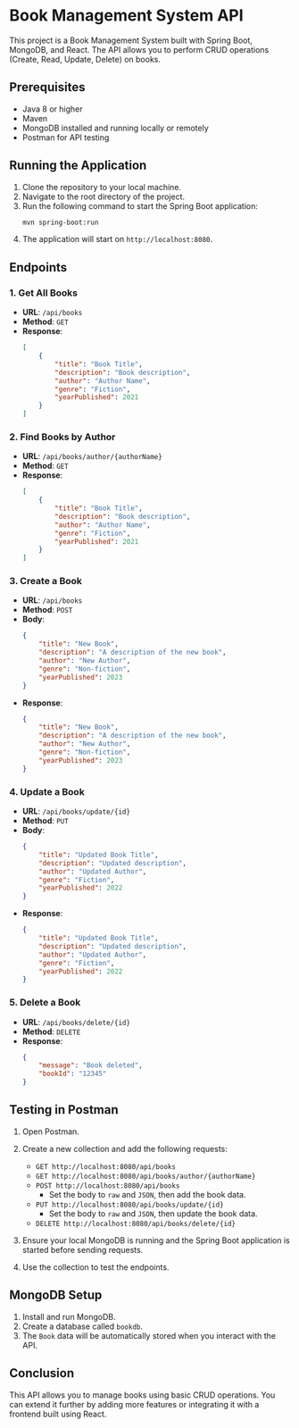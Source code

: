 
# Book Management System API

This project is a Book Management System built with Spring Boot, MongoDB, and React. The API allows you to perform CRUD operations (Create, Read, Update, Delete) on books.

## Prerequisites

- Java 8 or higher
- Maven
- MongoDB installed and running locally or remotely
- Postman for API testing

## Running the Application

1. Clone the repository to your local machine.
2. Navigate to the root directory of the project.
3. Run the following command to start the Spring Boot application:
   ```bash
   mvn spring-boot:run
   ```
4. The application will start on `http://localhost:8080`.

## Endpoints

### 1. Get All Books
- **URL**: `/api/books`
- **Method**: `GET`
- **Response**:
  ```json
  [
      {
          "title": "Book Title",
          "description": "Book description",
          "author": "Author Name",
          "genre": "Fiction",
          "yearPublished": 2021
      }
  ]
  ```

### 2. Find Books by Author
- **URL**: `/api/books/author/{authorName}`
- **Method**: `GET`
- **Response**: 
  ```json
  [
      {
          "title": "Book Title",
          "description": "Book description",
          "author": "Author Name",
          "genre": "Fiction",
          "yearPublished": 2021
      }
  ]
  ```

### 3. Create a Book
- **URL**: `/api/books`
- **Method**: `POST`
- **Body**:
  ```json
  {
      "title": "New Book",
      "description": "A description of the new book",
      "author": "New Author",
      "genre": "Non-fiction",
      "yearPublished": 2023
  }
  ```
- **Response**:
  ```json
  {
      "title": "New Book",
      "description": "A description of the new book",
      "author": "New Author",
      "genre": "Non-fiction",
      "yearPublished": 2023
  }
  ```

### 4. Update a Book
- **URL**: `/api/books/update/{id}`
- **Method**: `PUT`
- **Body**:
  ```json
  {
      "title": "Updated Book Title",
      "description": "Updated description",
      "author": "Updated Author",
      "genre": "Fiction",
      "yearPublished": 2022
  }
  ```
- **Response**:
  ```json
  {
      "title": "Updated Book Title",
      "description": "Updated description",
      "author": "Updated Author",
      "genre": "Fiction",
      "yearPublished": 2022
  }
  ```

### 5. Delete a Book
- **URL**: `/api/books/delete/{id}`
- **Method**: `DELETE`
- **Response**:
  ```json
  {
      "message": "Book deleted",
      "bookId": "12345"
  }
  ```

## Testing in Postman

1. Open Postman.
2. Create a new collection and add the following requests:

   - `GET http://localhost:8080/api/books`
   - `GET http://localhost:8080/api/books/author/{authorName}`
   - `POST http://localhost:8080/api/books`
     - Set the body to `raw` and `JSON`, then add the book data.
   - `PUT http://localhost:8080/api/books/update/{id}`
     - Set the body to `raw` and `JSON`, then update the book data.
   - `DELETE http://localhost:8080/api/books/delete/{id}`

3. Ensure your local MongoDB is running and the Spring Boot application is started before sending requests.

4. Use the collection to test the endpoints.

## MongoDB Setup

1. Install and run MongoDB.
2. Create a database called `bookdb`.
3. The `Book` data will be automatically stored when you interact with the API.

## Conclusion

This API allows you to manage books using basic CRUD operations. You can extend it further by adding more features or integrating it with a frontend built using React.
